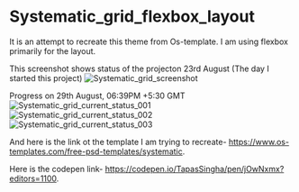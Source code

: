 # Systematic_grid_flexbox_layout
It is an attempt to recreate this theme from Os-template. 
I am using flexbox primarily for the layout.

This screenshot shows status of the projecton 23rd August (The day I started this project) 
![Systematic_grid_screenshot](https://user-images.githubusercontent.com/82267250/130388628-f403464f-51d5-45da-88a3-ef52934fe5b3.png)

Progress on 29th August, 06:39PM +5:30 GMT
![Systematic_grid_current_status_001](https://user-images.githubusercontent.com/82267250/131251470-adfeff1f-1407-4153-b17d-286711eb8561.png)
![Systematic_grid_current_status_002](https://user-images.githubusercontent.com/82267250/131251473-46bbecb5-a4dd-400c-a9a8-a3e4dded5066.png)
![Systematic_grid_current_status_003](https://user-images.githubusercontent.com/82267250/131251475-df508f4f-50c8-436e-ab6a-2d52fdb788e7.png)

And here is the link ot the template I am trying to recreate- https://www.os-templates.com/free-psd-templates/systematic.

Here is the codepen link- https://codepen.io/TapasSingha/pen/jOwNxmx?editors=1100.

